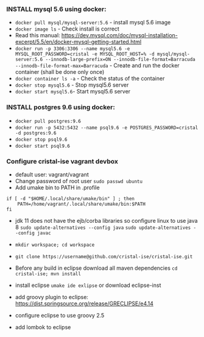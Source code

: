 ### INSTALL mysql 5.6 using docker:

- `docker pull mysql/mysql-server:5.6` - install mysql 5.6 image
-  `docker image ls` - Check install is correct
- Read this manual: https://dev.mysql.com/doc/mysql-installation-excerpt/5.5/en/docker-mysql-getting-started.html
- `docker run -p 3306:3306 --name mysql5.6 -e MYSQL_ROOT_PASSWORD=cristal -e MYSQL_ROOT_HOST=% -d mysql/mysql-server:5.6 --innodb-large-prefix=ON --innodb-file-format=Barracuda --innodb-file-format-max=Barracuda` - Create and run the docker container (shall be done only once)
- `docker container ls -a` - Check the status of the container
- `docker stop mysql5.6` - Stop  mysql5.6 server
- `docker start mysql5.6`- Start mysql5.6 server

### INSTALL postgres 9.6 using docker:
- `docker pull postgres:9.6`
- `docker run -p 5432:5432 --name psql9.6 -e POSTGRES_PASSWORD=cristal -d postgres:9.6`
- `docker stop psql9.6`
- `docker start psql9.6`

### Configure cristal-ise vagrant devbox

- default user: vagrant/vagrant
- Change password of root user
   `sudo passwd ubuntu`
- Add umake bin to PATH in .profile

```shell
if [ -d "$HOME/.local/share/umake/bin" ] ; then
    PATH=/home/vagrant/.local/share/umake/bin:$PATH
fi
```

- jdk 11 does not have the ejb/corba libraries so configure linux to use java 8
   `sudo update-alternatives --config java`
   `sudo update-alternatives --config javac`

- `mkdir workspace; cd workspace`
- `git clone https://username@github.com/cristal-ise/cristal-ise.git`
- Before any build in eclipse download all maven dependencies
   `cd cristal-ise; mvn install`
- install eclipse `umake ide exlipse` or download eclipse-inst
- add groovy plugin to eclipse:  https://dist.springsource.org/release/GRECLIPSE/e4.14
- configure eclipse to use groovy 2.5
- add lombok to eclipse
